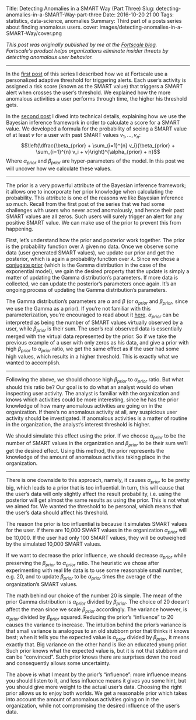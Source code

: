 Title: Detecting Anomalies in a SMART Way (Part Three)
Slug: detecting-anomalies-in-a-SMART-Way-part-three
Date: 2016-10-20 21:00
Tags: statistics, data-science, anomalies
Summary: Third part of a posts series about finding anomalous users.
cover: images/detecting-anomalies-in-a-SMART-Way/cover.png

*This post was originally published by me at the [Fortscale blog](https://blog.fortscale.com/detecting-anomalies-in-a-smart-way-part-3).*  
*Fortscale's product helps organizations eliminate insider threats by detecting anomalous user behavior.*

---

In the [first post](detecting-anomalies-in-a-SMART-Way.html) of this series I described how we at Fortscale use a personalized adaptive threshold
for triggering alerts. Each user’s activity is assigned a risk score (known as the SMART value) that triggers a SMART alert when crosses the user’s
threshold. We explained how the more anomalous activities a user performs through time, the higher his threshold gets.


In the [second post](detecting-anomalies-in-a-SMART-Way-part-two.html) I dived into technical details, explaining how we use the Bayesian inference
framework in order to calculate a score for a SMART value. We developed a formula for the probability of seeing a SMART value of at least $v$ for a
user with past SMART values $v_1, ... , v_n$:
$$\left(\dfrac{\beta_{prior} + \sum_{i=1}^{n} v_i}{\beta_{prior} + \sum_{i=1}^{n} v_i + v}\right)^{\alpha_{prior} + n}$$
Where $\alpha_{prior}$ and $\beta_{prior}$ are hyper-parameters of the model. In this post we will uncover how we calculate these values.

---

The prior is a very powerful attribute of the Bayesian inference framework; it allows one to incorporate her prior knowledge when calculating the probability.
This attribute is one of the reasons we like Bayesian inference so much. Recall from the first post of the series that we had some challenges with users who
never acted anomalously, and hence their past SMART values are all zeros. Such users will surely trigger an alert for any positive SMART value. We can make
use of the prior to prevent this from happening.

First, let’s understand how the prior and posterior work together. The prior is the probability function over $\lambda$ given no data. Once we observe some
data (user generated SMART values), we update our prior and get the posterior, which is again a probability function over $\lambda$. Since we chose a
[conjugate prior](https://en.wikipedia.org/wiki/Conjugate_prior) (which is the Gamma distribution in the case of the exponential model), we gain the desired
property that the update is simply a matter of updating the Gamma distribution’s parameters. If more data is collected, we can update the posterior’s
parameters once again. It’s an ongoing process of updating the Gamma distribution’s parameters.

The Gamma distribution’s parameters are $\alpha$ and $\beta$ (or $\alpha_{prior}$ and $\beta_{prior}$, since we use the Gamma as a prior). If you’re
not familiar with this parameterization, you’re encouraged to read about it
[here](https://en.wikipedia.org/wiki/Gamma_distribution#Characterization_using_shape_.CE.B1_and_rate_.CE.B2).
$\alpha_{prior}$ can be interpreted as being the number of SMART values virtually observed by a user, while $\beta_{prior}$ is their sum.
The user’s real observed data is essentially merged with the virtual data represented by the prior. So if we take the previous example of a user
with only zeros as his data, and give a prior with high $\beta_{prior}$ to $\alpha_{prior}$ ratio, we get the same effect as if the user had some
high values, which results in a higher threshold. This is exactly what we wanted to accomplish.

---

Following the above, we should choose high $\beta_{prior}$ to $\alpha_{prior}$ ratio. But what should this ratio be? Our goal is to do what an analyst
would do when inspecting user activity. The analyst is familiar with the organization and knows which activities could be more interesting, since he has
the prior knowledge of how many anomalous activities are going on in the organization. If there’s no anomalous activity at all, any suspicious user
activity should be investigated. If anomalous activities is a matter of routine in the organization, the analyst’s interest threshold is higher.

We should simulate this effect using the prior. If we choose $\alpha_{prior}$ to be the number of SMART values in the organization and $\beta_{prior}$
to be their sum we’ll get the desired effect. Using this method, the prior represents the knowledge of the amount of anomalous activities taking place
in the organization.

---

There is one downside to this approach, namely, it causes $\alpha_{prior}$ to be pretty big, which leads to a prior that is too influential. In turn,
this will cause that the user’s data will only slightly affect the result probability, i.e. using the posterior will get almost the same results as
using the prior. This is not what we aimed for. We wanted the threshold to be personal, which means that the user’s data should affect his threshold.

The reason the prior is too influential is because it simulates SMART values for the user. If there are 10,000 SMART values in the organization
$\alpha_{prior}$ will be 10,000. If the user had only 100 SMART values, they will be outweighed by the simulated 10,000 SMART values.

If we want to decrease the prior influence, we should decrease $\alpha_{prior}$ while preserving the $\beta_{prior}$ to $\alpha_{prior}$ ratio.
The heuristic we chose after experimenting with real life data is to use some reasonable small number, e.g. 20, and to update $\beta_{prior}$ to
be $\alpha_{prior}$ times the average of the organization’s SMART values.

The math behind our choice of the number 20 is simple. The mean of the prior Gamma distribution is $\alpha_{prior}$ divided by $\beta_{prior}$.
The choice of 20 doesn’t affect the mean since we scale $\beta_{prior}$ accordingly. The variance however, is $\alpha_{prior}$ divided by
$\beta_{prior}$ squared. Reducing the prior’s “influence” to 20 causes the variance to increase. The intuition behind the prior’s variance
is that small variance is analogous to an old stubborn prior that thinks it knows best; when it tells you the expected value is $\alpha_{prior}$
divided by $\beta_{prior}$, it means exactly that. Big variance on the other hand is like an educated young prior. Such prior knows what the
expected value is, but it is not that stubborn and can be “convinced”. Such prior knows there are surprises down the road and consequently
allows some uncertainty. 

The above is what I meant by the prior’s “influence”: more influence means you should listen to it, and less influence means it gives you some hint,
but you should give more weight to the actual user’s data. Choosing the right prior allows us to enjoy both worlds. We get a reasonable prior which
takes into account the amount of anomalous activities going on in the organization, while not compromising the desired influence of the user’s data.